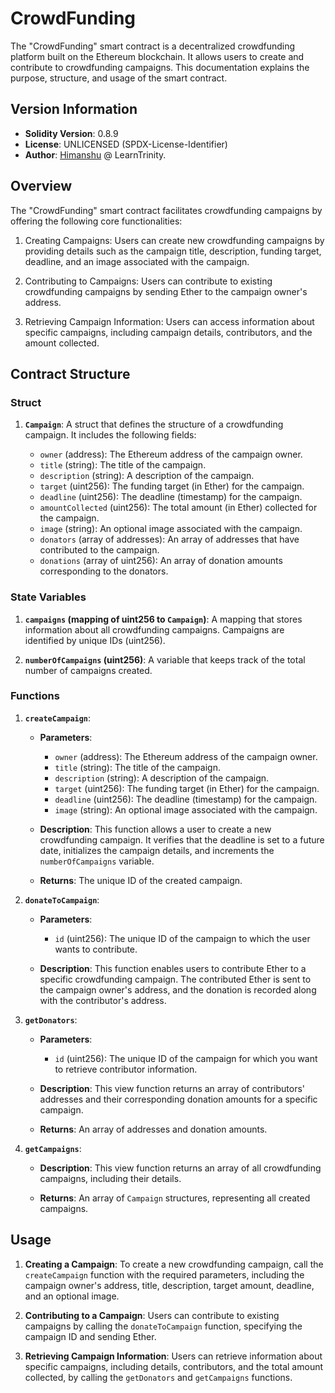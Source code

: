 # CrowdFunding

The "CrowdFunding" smart contract is a decentralized crowdfunding platform built on the Ethereum blockchain. It allows users to create and contribute to crowdfunding campaigns. This documentation explains the purpose, structure, and usage of the smart contract.

## Version Information

- **Solidity Version**: 0.8.9
- **License**: UNLICENSED (SPDX-License-Identifier)
- **Author**: [Himanshu](https://github.com/Himasnhu-AT) @ LearnTrinity.

## Overview

The "CrowdFunding" smart contract facilitates crowdfunding campaigns by offering the following core functionalities:

1. Creating Campaigns: Users can create new crowdfunding campaigns by providing details such as the campaign title, description, funding target, deadline, and an image associated with the campaign.

2. Contributing to Campaigns: Users can contribute to existing crowdfunding campaigns by sending Ether to the campaign owner's address.

3. Retrieving Campaign Information: Users can access information about specific campaigns, including campaign details, contributors, and the amount collected.

## Contract Structure

### Struct

1. **`Campaign`**: A struct that defines the structure of a crowdfunding campaign. It includes the following fields:

   - `owner` (address): The Ethereum address of the campaign owner.
   - `title` (string): The title of the campaign.
   - `description` (string): A description of the campaign.
   - `target` (uint256): The funding target (in Ether) for the campaign.
   - `deadline` (uint256): The deadline (timestamp) for the campaign.
   - `amountCollected` (uint256): The total amount (in Ether) collected for the campaign.
   - `image` (string): An optional image associated with the campaign.
   - `donators` (array of addresses): An array of addresses that have contributed to the campaign.
   - `donations` (array of uint256): An array of donation amounts corresponding to the donators.

### State Variables

1. **`campaigns` (mapping of uint256 to `Campaign`)**: A mapping that stores information about all crowdfunding campaigns. Campaigns are identified by unique IDs (uint256).

2. **`numberOfCampaigns` (uint256)**: A variable that keeps track of the total number of campaigns created.

### Functions

1. **`createCampaign`**:

   - **Parameters**:
     - `owner` (address): The Ethereum address of the campaign owner.
     - `title` (string): The title of the campaign.
     - `description` (string): A description of the campaign.
     - `target` (uint256): The funding target (in Ether) for the campaign.
     - `deadline` (uint256): The deadline (timestamp) for the campaign.
     - `image` (string): An optional image associated with the campaign.

   - **Description**: This function allows a user to create a new crowdfunding campaign. It verifies that the deadline is set to a future date, initializes the campaign details, and increments the `numberOfCampaigns` variable.

   - **Returns**: The unique ID of the created campaign.

2. **`donateToCampaign`**:

   - **Parameters**:
     - `id` (uint256): The unique ID of the campaign to which the user wants to contribute.

   - **Description**: This function enables users to contribute Ether to a specific crowdfunding campaign. The contributed Ether is sent to the campaign owner's address, and the donation is recorded along with the contributor's address.

3. **`getDonators`**:

   - **Parameters**:
     - `id` (uint256): The unique ID of the campaign for which you want to retrieve contributor information.

   - **Description**: This view function returns an array of contributors' addresses and their corresponding donation amounts for a specific campaign.

   - **Returns**: An array of addresses and donation amounts.

4. **`getCampaigns`**:

   - **Description**: This view function returns an array of all crowdfunding campaigns, including their details.

   - **Returns**: An array of `Campaign` structures, representing all created campaigns.

## Usage

1. **Creating a Campaign**: To create a new crowdfunding campaign, call the `createCampaign` function with the required parameters, including the campaign owner's address, title, description, target amount, deadline, and an optional image.

2. **Contributing to a Campaign**: Users can contribute to existing campaigns by calling the `donateToCampaign` function, specifying the campaign ID and sending Ether.

3. **Retrieving Campaign Information**: Users can retrieve information about specific campaigns, including details, contributors, and the total amount collected, by calling the `getDonators` and `getCampaigns` functions.